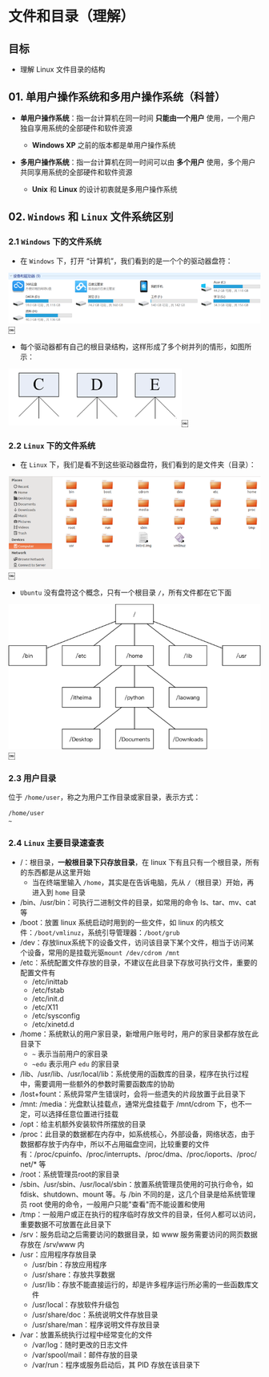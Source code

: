 <style> @media print{ .hljs{overflow: visible; word-wrap: break-word !important;} }</style></head><body><div class="markdown-body">
<h1 id="toc_0">文件和目录（理解）</h1>

<h2 id="toc_1">目标</h2>

<ul>
<li>理解 Linux 文件目录的结构</li>
</ul>

<h2 id="toc_2">01. 单用户操作系统和多用户操作系统（科普）</h2>

<ul>
<li><p><strong>单用户操作系统</strong>：指一台计算机在同一时间 <strong>只能由一个用户</strong> 使用，一个用户独自享用系统的全部硬件和软件资源</p>

<ul>
<li><strong>Windows XP</strong> 之前的版本都是单用户操作系统</li>
</ul></li>
<li><p><strong>多用户操作系统</strong>：指一台计算机在同一时间可以由 <strong>多个用户</strong> 使用，多个用户共同享用系统的全部硬件和软件资源</p>

<ul>
<li><strong>Unix</strong> 和 <strong>Linux</strong> 的设计初衷就是多用户操作系统</li>
</ul></li>
</ul>

<h2 id="toc_3">02. <code>Windows</code> 和 <code>Linux</code> 文件系统区别</h2>

<h3 id="toc_4">2.1 <code>Windows</code> 下的文件系统</h3>

<ul>
<li>在 <code>Windows</code> 下，打开 “计算机”，我们看到的是一个个的驱动器盘符：</li>
</ul>

<p><img src="media/14927564336623/001_Windows%E4%B8%8B%E7%9A%84%E5%A4%9A%E4%B8%AA%E7%9B%98.png" alt="001_Windows下的多个盘"/>￼</p>

<ul>
<li>每个驱动器都有自己的根目录结构，这样形成了多个树并列的情形，如图所示：</li>
</ul>

<p><img src="media/14927564336623/001-Windows%E4%B8%8B%E5%A4%9A%E4%B8%AA%E7%9B%98%E4%B8%BA%E8%8A%82%E7%82%B9%E7%9A%84%E7%9B%AE%E5%BD%95%E5%88%86%E6%94%AF.png" alt="001-Windows下多个盘为节点的目录分支"/>￼</p>

<h3 id="toc_5">2.2 <code>Linux</code> 下的文件系统</h3>

<ul>
<li>在 <code>Linux</code> 下，我们是看不到这些驱动器盘符，我们看到的是文件夹（目录）：</li>
</ul>

<p><img src="media/14927564336623/002_Ubuntu%E6%96%87%E4%BB%B6%E7%9B%AE%E5%BD%95.png" alt="002_Ubuntu文件目录"/>￼</p>

<ul>
<li><code>Ubuntu</code> 没有盘符这个概念，只有一个根目录 <code>/</code>，所有文件都在它下面</li>
</ul>

<p><img src="media/14927564336623/003-Linux%E7%9A%84%E6%A0%91%E5%BD%A2%E7%A4%BA%E6%84%8F%E5%9B%BE.png" alt="003-Linux的树形示意图"/>￼</p>

<h3 id="toc_6">2.3 用户目录</h3>

<p>位于 <code>/home/user</code>，称之为用户工作目录或家目录，表示方式：</p>

<pre><code class="language-bash">/home/user
~
</code></pre>

<h3 id="toc_7">2.4 <code>Linux</code> 主要目录速查表</h3>

<ul>
<li>/：根目录，<strong>一般根目录下只存放目录</strong>，在 linux 下有且只有一个根目录，所有的东西都是从这里开始

<ul>
<li>当在终端里输入 <code>/home</code>，其实是在告诉电脑，先从 <code>/</code>（根目录）开始，再进入到 <code>home</code> 目录</li>
</ul></li>
<li>/bin、/usr/bin：可执行二进制文件的目录，如常用的命令 ls、tar、mv、cat 等</li>
<li>/boot：放置 linux 系统启动时用到的一些文件，如 linux 的内核文件：<code>/boot/vmlinuz</code>，系统引导管理器：<code>/boot/grub</code></li>
<li>/dev：存放linux系统下的设备文件，访问该目录下某个文件，相当于访问某个设备，常用的是挂载光驱<code>mount /dev/cdrom /mnt</code></li>
<li>/etc：系统配置文件存放的目录，不建议在此目录下存放可执行文件，重要的配置文件有 

<ul>
<li>/etc/inittab</li>
<li>/etc/fstab</li>
<li>/etc/init.d</li>
<li>/etc/X11</li>
<li>/etc/sysconfig</li>
<li>/etc/xinetd.d</li>
</ul></li>
<li>/home：系统默认的用户家目录，新增用户账号时，用户的家目录都存放在此目录下

<ul>
<li><code>~</code> 表示当前用户的家目录</li>
<li><code>~edu</code> 表示用户 <code>edu</code> 的家目录</li>
</ul></li>
<li>/lib、/usr/lib、/usr/local/lib：系统使用的函数库的目录，程序在执行过程中，需要调用一些额外的参数时需要函数库的协助</li>
<li>/lost+fount：系统异常产生错误时，会将一些遗失的片段放置于此目录下</li>
<li>/mnt: /media：光盘默认挂载点，通常光盘挂载于 /mnt/cdrom 下，也不一定，可以选择任意位置进行挂载</li>
<li>/opt：给主机额外安装软件所摆放的目录</li>
<li>/proc：此目录的数据都在内存中，如系统核心，外部设备，网络状态，由于数据都存放于内存中，所以不占用磁盘空间，比较重要的文件有：/proc/cpuinfo、/proc/interrupts、/proc/dma、/proc/ioports、/proc/net/* 等</li>
<li>/root：系统管理员root的家目录</li>
<li>/sbin、/usr/sbin、/usr/local/sbin：放置系统管理员使用的可执行命令，如 fdisk、shutdown、mount 等。与 /bin 不同的是，这几个目录是给系统管理员 root 使用的命令，一般用户只能&quot;查看&quot;而不能设置和使用</li>
<li>/tmp：一般用户或正在执行的程序临时存放文件的目录，任何人都可以访问，重要数据不可放置在此目录下</li>
<li>/srv：服务启动之后需要访问的数据目录，如 www 服务需要访问的网页数据存放在 /srv/www 内</li>
<li>/usr：应用程序存放目录

<ul>
<li>/usr/bin：存放应用程序</li>
<li>/usr/share：存放共享数据</li>
<li>/usr/lib：存放不能直接运行的，却是许多程序运行所必需的一些函数库文件</li>
<li>/usr/local：存放软件升级包</li>
<li>/usr/share/doc：系统说明文件存放目录</li>
<li>/usr/share/man：程序说明文件存放目录</li>
</ul></li>
<li>/var：放置系统执行过程中经常变化的文件

<ul>
<li>/var/log：随时更改的日志文件 </li>
<li>/var/spool/mail：邮件存放的目录</li>
<li>/var/run：程序或服务启动后，其 PID 存放在该目录下</li>
</ul></li>
</ul>

</div></body>

</html>
